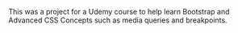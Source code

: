This was a project for a Udemy course to help learn Bootstrap and Advanced CSS Concepts such as media queries and breakpoints.
